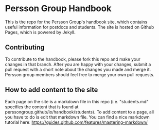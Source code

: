 # Persson Group Handbook

This is the repo for the Persson Group's handbook site, which contains useful information for postdocs and students. The site is hosted on Github Pages, which is powered by Jekyll. 

## Contributing
To contribute to the handbook, please fork this repo and make your changes in that branch. After you are happy with your changes, submit a pull request with a short note about the changes you made and merge it. Persson group members should feel free to merge your own pull requests. 

## How to add content to the site
Each page on the site is a markdown file in this repo (i.e. "students.md" specifies the content that is found at perssongroup.github/io/handbook/students). To add content to a page, all you have to do is edit that markdown file. You can find a nice markdown tutorial here: https://guides.github.com/features/mastering-markdown/


